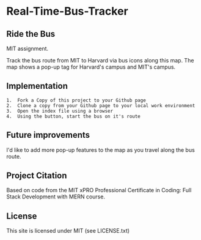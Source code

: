 # Real-Time-Bus-Tracker
## Ride the Bus
MIT assignment.

Track the bus route from MIT to Harvard via bus icons along this map. The map shows a pop-up tag for Harvard's campus and MIT's campus. 

## Implementation 
	1.	Fork a Copy of this project to your Github page
	2.	Clone a copy from your Github page to your local work environment
	3.	Open the index file using a browser
	4.	Using the button, start the bus on it's route

## Future improvements
I'd like to add more pop-up features to the map as you travel along the bus route. 

## Project Citation
Based on code from the MIT xPRO Professional Certificate in Coding: Full Stack Development with MERN course.

## License
This site is licensed under MIT (see LICENSE.txt)
